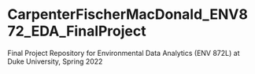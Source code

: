 # CarpenterFischerMacDonald_ENV872_EDA_FinalProject
Final Project Repository for Environmental Data Analytics (ENV 872L) at Duke University, Spring 2022
